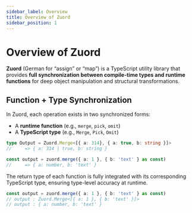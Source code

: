 ```yaml
---
sidebar_label: Overview  
title: Overview of Zuord  
sidebar_position: 1  
---
```


# Overview of Zuord

**Zuord** (German for “assign” or “map”) is a TypeScript utility library that provides **full synchronization between compile-time types and runtime functions** for deep object manipulation and structural transformations.

## Function + Type Synchronization

In Zuord, each operation exists in two synchronized forms:

- A **runtime function** (e.g., `merge`, `pick`, `omit`)
- A **TypeScript type** (e.g., `Merge`, `Pick`, `Omit`)

```typescript
type Output = Zuord.Merge<[{ a: 314}, { a: true, b: string }]>
//     => { a: 314 | true, b: string }

const output = zuord.merge({ a: 1 }, { b: 'text' } as const)
//     => { a: number, b: 'text' }
```

The return type of each function is fully integrated with its corresponding TypeScript type, ensuring type-level accuracy at runtime.
```typescript
const output = zuord.merge({ a: 1 }, { b: 'text' } as const)
// output : Zuord.Merge<[{ a: 1 }, { b: 'text' }]>
// output : { a: number, b: 'text' }
```